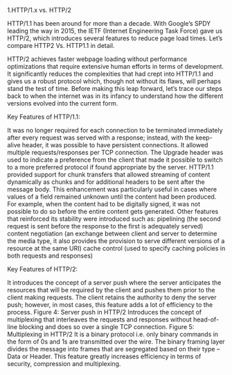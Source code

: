 
1.HTTP/1.x vs. HTTP/2

HTTP/1.1 has been around for more than a decade. With Google’s SPDY leading the way in 2015, the IETF (Internet Engineering Task Force) gave us HTTP/2, which introduces several features to reduce page load times. Let’s compare HTTP2 Vs. HTTP1.1 in detail.

HTTP/2 achieves faster webpage loading without performance optimizations that require extensive human efforts in terms of development. It significantly reduces the complexities that had crept into HTTP/1.1 and gives us a robust protocol which, though not without its flaws, will perhaps stand the test of time. Before making this leap forward, let’s trace our steps back to when the internet was in its infancy to understand how the different versions evolved into the current form.

Key Features of HTTP/1.1:

It was no longer required for each connection to be terminated immediately after every request was served with a response; instead, with the keep-alive header, it was possible to have persistent connections. It allowed multiple requests/responses per TCP connection.
The Upgrade header was used to indicate a preference from the client that made it possible to switch to a more preferred protocol if found appropriate by the server.
HTTP/1.1 provided support for chunk transfers that allowed streaming of content dynamically as chunks and for additional headers to be sent after the message body. This enhancement was particularly useful in cases where values of a field remained unknown until the content had been produced. For example, when the content had to be digitally signed, it was not possible to do so before the entire content gets generated.
Other features that reinforced its stability were introduced such as:
pipelining (the second request is sent before the response to the first is adequately served)
content negotiation (an exchange between client and server to determine the media type, it also provides the provision to serve different versions of a resource at the same URI)
cache control (used to specify caching policies in both requests and responses)

Key Features of HTTP/2:

It introduces the concept of a server push where the server anticipates the resources that will be required by the client and pushes them prior to the client making requests. The client retains the authority to deny the server push; however, in most cases, this feature adds a lot of efficiency to the process.
Figure 4: Server push in HTTP/2
Introduces the concept of multiplexing that interleaves the requests and responses without head-of-line blocking and does so over a single TCP connection.
Figure 5: 
Multiplexing in HTTP/2
It is a binary protocol i.e. only binary commands in the form of 0s and 1s are transmitted over the wire. The binary framing layer divides the message into frames that are segregated based on their type – Data or Header. This feature greatly increases efficiency in terms of security, compression and multiplexing.


